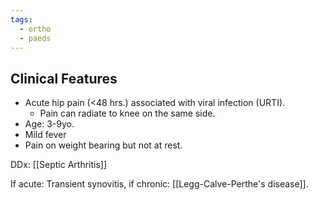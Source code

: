 ```yaml
---
tags:
  - ortho
  - paeds
---
```

## Clinical Features
- Acute hip pain (<48 hrs.) associated with viral infection (URTI).
	- Pain can radiate to knee on the same side.
- Age: 3-9yo.
- Mild fever
- Pain on weight bearing but not at rest. 

DDx: [[Septic Arthritis]]

If acute: Transient synovitis, if chronic: [[Legg-Calve-Perthe's disease]].